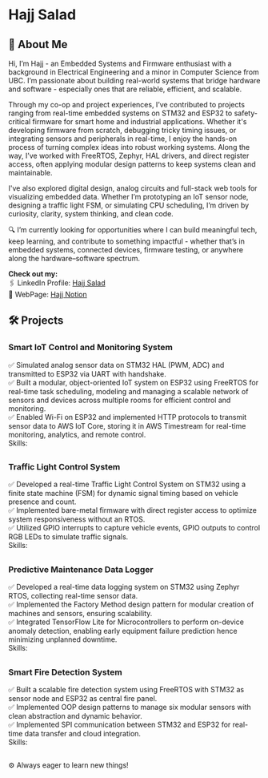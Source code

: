 # Hajj Salad

## 👋 About Me
Hi, I’m Hajj - an Embedded Systems and Firmware enthusiast with a background in Electrical Engineering and a minor in Computer Science from UBC. I’m passionate about building real-world systems that bridge hardware and software - especially ones that are reliable, efficient, and scalable.

Through my co-op and project experiences, I’ve contributed to projects ranging from real-time embedded systems on STM32 and ESP32 to safety-critical firmware for smart home and industrial applications. Whether it's developing firmware from scratch, debugging tricky timing issues, or integrating sensors and peripherals in real-time, I enjoy the hands-on process of turning complex ideas into robust working systems. Along the way, I’ve worked with FreeRTOS, Zephyr, HAL drivers, and direct register access, often applying modular design patterns to keep systems clean and maintainable.

I've also explored digital design, analog circuits and full-stack web tools for visualizing embedded data. Whether I’m prototyping an IoT sensor node, designing a traffic light FSM, or simulating CPU scheduling, I’m driven by curiosity, clarity, system thinking, and clean code.

🔍 I’m currently looking for opportunities where I can build meaningful tech, keep learning, and contribute to something impactful - whether that’s in embedded systems, connected devices, firmware testing, or anywhere along the hardware–software spectrum. 

**Check out my:**     
🖇️ LinkedIn Profile: [Hajj Salad](https://www.linkedin.com/in/hajj-salad/)   
📂 WebPage: [Hajj Notion](https://hajjsalad.notion.site/Hajj-Salad-15aa741b5aab80c68829ef9cf64f2b43)   
  
## 🛠️ Projects
### Smart IoT Control and Monitoring System
✅ Simulated analog sensor data on STM32 HAL (PWM, ADC) and transmitted to ESP32 via UART with handshake.<br>
✅ Built a modular, object-oriented IoT system on ESP32 using FreeRTOS for real-time task scheduling, modeling and 
   managing a scalable network of sensors and devices across multiple rooms for efficient control and monitoring.<br>
✅ Enabled Wi-Fi on ESP32 and implemented HTTP protocols to transmit sensor data to AWS IoT Core, storing it in AWS 
   Timestream for real-time monitoring, analytics, and remote control.<br>
Skills: 
##
### Traffic Light Control System
✅ Developed a real-time Traffic Light Control System on STM32 using a finite state machine (FSM) for dynamic 
   signal timing based on vehicle presence and count.<br>
✅ Implemented bare-metal firmware with direct register access to optimize system responsiveness without an RTOS.<br>
✅ Utilized GPIO interrupts to capture vehicle events, GPIO outputs to control RGB LEDs to simulate traffic signals.<br>
Skills: 
##
### Predictive Maintenance Data Logger
✅ Developed a real-time data logging system on STM32 using Zephyr RTOS, collecting real-time sensor data.<br>
✅ Implemented the Factory Method design pattern for modular creation of machines and sensors, ensuring scalability.<br>
✅ Integrated TensorFlow Lite for Microcontrollers to perform on-device anomaly detection, enabling early equipment
   failure prediction hence minimizing unplanned downtime.<br>
Skills: 
##
### Smart Fire Detection System 
✅ Built a scalable fire detection system using FreeRTOS with STM32 as sensor node and ESP32 as central fire panel.<br>
✅ Implemented OOP design patterns to manage six modular sensors with clean abstraction and dynamic behavior.<br>
✅ Implemented SPI communication between STM32 and ESP32 for real-time data transfer and cloud integration.<br>
Skills: 
##
##
⚙️ Always eager to learn new things!


<!---
HajjSalad/HajjSalad is a ✨ special ✨ repository because its `README.md` (this file) appears on your GitHub profile.
You can click the Preview link to take a look at your changes.
--->
